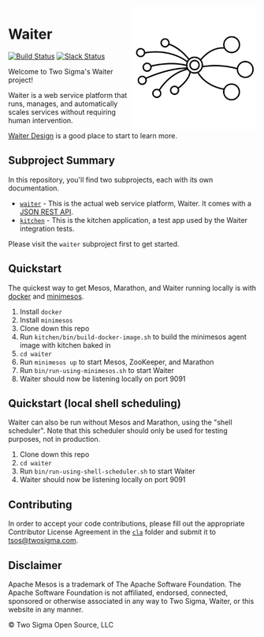 <img src="./waiter.svg" align="right" width="250px" height="250px">

# Waiter

[![Build Status](https://travis-ci.org/twosigma/waiter.svg)](https://travis-ci.org/twosigma/waiter)
[![Slack Status](http://waiter-dev.herokuapp.com/badge.svg)](http://waiter-dev.herokuapp.com/)

Welcome to Two Sigma's Waiter project!

Waiter is a web service platform that runs, manages, and automatically scales services without requiring human intervention.

[Waiter Design](waiter/docs/waiter-design-docs.md) is a good place to start to learn more.

## Subproject Summary

In this repository, you'll find two subprojects, each with its own documentation.

* [`waiter`](waiter) - This is the actual web service platform, Waiter. It comes with a [JSON REST API](waiter/docs/rest-api.md).
* [`kitchen`](kitchen) - This is the kitchen application, a test app used by the Waiter integration tests.

Please visit the `waiter` subproject first to get started.

## Quickstart

The quickest way to get Mesos, Marathon, and Waiter running locally is with [docker](https://www.docker.com/) and [minimesos](https://minimesos.org/). 

1. Install `docker`
1. Install `minimesos`
1. Clone down this repo
1. Run `kitchen/bin/build-docker-image.sh` to build the minimesos agent image with kitchen baked in
1. `cd waiter`
1. Run `minimesos up` to start Mesos, ZooKeeper, and Marathon
1. Run `bin/run-using-minimesos.sh` to start Waiter
1. Waiter should now be listening locally on port 9091

## Quickstart (local shell scheduling)

Waiter can also be run without Mesos and Marathon, using the "shell scheduler". Note that this scheduler should only be used for testing purposes, not in production. 

1. Clone down this repo
1. `cd waiter`
1. Run `bin/run-using-shell-scheduler.sh` to start Waiter
1. Waiter should now be listening locally on port 9091

## Contributing

In order to accept your code contributions, please fill out the appropriate Contributor License Agreement in the [`cla`](cla) folder and submit it to tsos@twosigma.com.

## Disclaimer

Apache Mesos is a trademark of The Apache Software Foundation. The Apache Software Foundation is not affiliated, endorsed, connected, sponsored or otherwise associated in any way to Two Sigma, Waiter, or this website in any manner.

© Two Sigma Open Source, LLC
